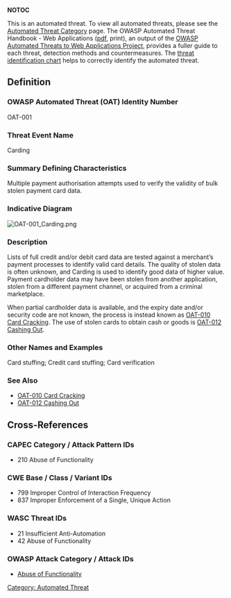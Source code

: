 __NOTOC__

This is an automated threat. To view all automated threats, please see
the [Automated Threat Category](:Category:Automated_Threat "wikilink")
page. The OWASP Automated Threat Handbook - Web Applications
([pdf](https://www.owasp.org/index.php/File:Automated-threat-handbook.pdf),
print), an output of the [OWASP Automated Threats to Web Applications
Project](OWASP_Automated_Threats_to_Web_Applications "wikilink"),
provides a fuller guide to each threat, detection methods and
countermeasures. The [threat identification
chart](https://www.owasp.org/index.php/File:Oat-ontology-decision-chart.pdf)
helps to correctly identify the automated threat.

## Definition

### OWASP Automated Threat (OAT) Identity Number

OAT-001

### Threat Event Name

Carding

### Summary Defining Characteristics

Multiple payment authorisation attempts used to verify the validity of
bulk stolen payment card data.

### Indicative Diagram

![OAT-001_Carding.png](OAT-001_Carding.png "OAT-001_Carding.png")

### Description

Lists of full credit and/or debit card data are tested against a
merchant’s payment processes to identify valid card details. The quality
of stolen data is often unknown, and Carding is used to identify good
data of higher value. Payment cardholder data may have been stolen from
another application, stolen from a different payment channel, or
acquired from a criminal marketplace.

When partial cardholder data is available, and the expiry date and/or
security code are not known, the process is instead known as [OAT-010
Card Cracking](OAT-010_Card_Cracking "wikilink"). The use of stolen
cards to obtain cash or goods is [OAT-012 Cashing
Out](OAT-012_Cashing_Out "wikilink").

### Other Names and Examples

Card stuffing; Credit card stuffing; Card verification

### See Also

  - [OAT-010 Card Cracking](OAT-010_Card_Cracking "wikilink")
  - [OAT-012 Cashing Out](OAT-012_Cashing_Out "wikilink")

## Cross-References

### CAPEC Category / Attack Pattern IDs

  - 210 Abuse of Functionality

### CWE Base / Class / Variant IDs

  - 799 Improper Control of Interaction Frequency
  - 837 Improper Enforcement of a Single, Unique Action

### WASC Threat IDs

  - 21 Insufficient Anti-Automation
  - 42 Abuse of Functionality

### OWASP Attack Category / Attack IDs

  - [Abuse of
    Functionality](:Category:Abuse_of_Functionality "wikilink")

[Category: Automated Threat](Category:_Automated_Threat "wikilink")